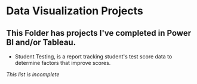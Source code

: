 # Data Visualization Projects

## This Folder has projects I've completed in Power BI and/or Tableau.

- Student Testing, is a report tracking student's test score data to determine factors that improve scores.

*This list is incomplete*